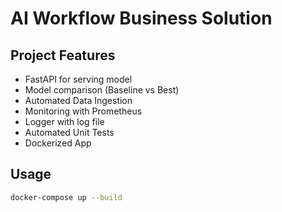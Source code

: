 # AI Workflow Business Solution

## Project Features
- FastAPI for serving model
- Model comparison (Baseline vs Best)
- Automated Data Ingestion
- Monitoring with Prometheus
- Logger with log file
- Automated Unit Tests
- Dockerized App

## Usage
```bash
docker-compose up --build
